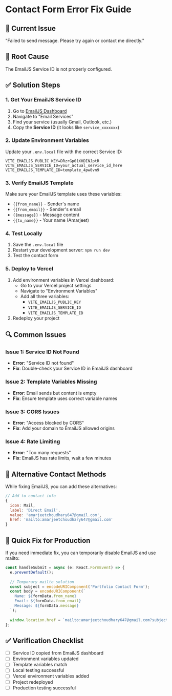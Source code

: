# Contact Form Error Fix Guide

## 🚨 Current Issue
"Failed to send message. Please try again or contact me directly."

## 🔧 Root Cause
The EmailJS Service ID is not properly configured.

## ✅ Solution Steps

### 1. Get Your EmailJS Service ID
1. Go to [EmailJS Dashboard](https://dashboard.emailjs.com/)
2. Navigate to "Email Services"
3. Find your service (usually Gmail, Outlook, etc.)
4. Copy the **Service ID** (it looks like `service_xxxxxxx`)

### 2. Update Environment Variables
Update your `.env.local` file with the correct Service ID:

```env
VITE_EMAILJS_PUBLIC_KEY=DRzrGp01XHDINJptR
VITE_EMAILJS_SERVICE_ID=your_actual_service_id_here
VITE_EMAILJS_TEMPLATE_ID=template_4pw8vn9
```

### 3. Verify EmailJS Template
Make sure your EmailJS template uses these variables:
- `{{from_name}}` - Sender's name
- `{{from_email}}` - Sender's email
- `{{message}}` - Message content
- `{{to_name}}` - Your name (Amarjeet)

### 4. Test Locally
1. Save the `.env.local` file
2. Restart your development server: `npm run dev`
3. Test the contact form

### 5. Deploy to Vercel
1. Add environment variables in Vercel dashboard:
   - Go to your Vercel project settings
   - Navigate to "Environment Variables"
   - Add all three variables:
     - `VITE_EMAILJS_PUBLIC_KEY`
     - `VITE_EMAILJS_SERVICE_ID`
     - `VITE_EMAILJS_TEMPLATE_ID`
2. Redeploy your project

## 🔍 Common Issues

### Issue 1: Service ID Not Found
- **Error**: "Service ID not found"
- **Fix**: Double-check your Service ID in EmailJS dashboard

### Issue 2: Template Variables Missing
- **Error**: Email sends but content is empty
- **Fix**: Ensure template uses correct variable names

### Issue 3: CORS Issues
- **Error**: "Access blocked by CORS"
- **Fix**: Add your domain to EmailJS allowed origins

### Issue 4: Rate Limiting
- **Error**: "Too many requests"
- **Fix**: EmailJS has rate limits, wait a few minutes

## 📧 Alternative Contact Methods
While fixing EmailJS, you can add these alternatives:

```jsx
// Add to contact info
{
  icon: Mail,
  label: 'Direct Email',
  value: 'amarjeetchoudhary647@gmail.com',
  href: 'mailto:amarjeetchoudhary647@gmail.com'
}
```

## 🚀 Quick Fix for Production
If you need immediate fix, you can temporarily disable EmailJS and use mailto:

```jsx
const handleSubmit = async (e: React.FormEvent) => {
  e.preventDefault();
  
  // Temporary mailto solution
  const subject = encodeURIComponent('Portfolio Contact Form');
  const body = encodeURIComponent(`
    Name: ${formData.from_name}
    Email: ${formData.from_email}
    Message: ${formData.message}
  `);
  
  window.location.href = `mailto:amarjeetchoudhary647@gmail.com?subject=${subject}&body=${body}`;
};
```

## ✅ Verification Checklist
- [ ] Service ID copied from EmailJS dashboard
- [ ] Environment variables updated
- [ ] Template variables match
- [ ] Local testing successful
- [ ] Vercel environment variables added
- [ ] Project redeployed
- [ ] Production testing successful